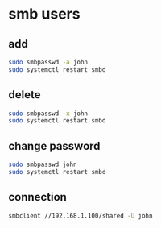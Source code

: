 # smb users

## add

~~~sh
sudo smbpasswd -a john
sudo systemctl restart smbd
~~~

## delete

~~~sh
sudo smbpasswd -x john
sudo systemctl restart smbd
~~~

## change password

~~~sh
sudo smbpasswd john
sudo systemctl restart smbd
~~~

## connection

~~~sh
smbclient //192.168.1.100/shared -U john
~~~
